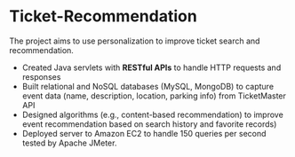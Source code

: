# Ticket-Recommendation
The project aims to use personalization to improve ticket search and recommendation.
- Created Java servlets with **RESTful APIs** to handle HTTP requests and responses
- Built relational and NoSQL databases (MySQL, MongoDB) to capture event data (name, description, location, parking info)  from TicketMaster API
- Designed algorithms (e.g., content-based recommendation) to improve event recommendation based on search history and favorite records) 
- Deployed server to Amazon EC2 to handle 150 queries per second tested by Apache JMeter. 
